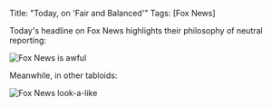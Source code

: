 Title: "Today, on &#39;Fair and Balanced&#39;"
Tags: [Fox News]

Today's headline on Fox News highlights their philosophy of neutral reporting:

![Fox News is awful](/media/filer/2012/09/07/foxnewsbetterpolicies.jpg)

Meanwhile, in other tabloids:

![Fox News look-a-like](/media/filer/2012/09/07/homobama__opt.jpeg "Fox news look-a-like")
